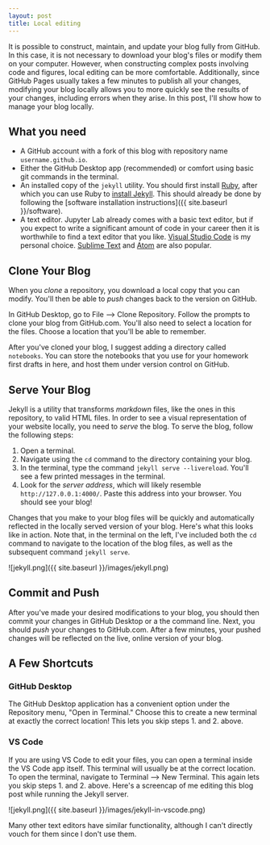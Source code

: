 ```yaml
---
layout: post
title: Local editing
---
```


It is possible to construct, maintain, and update your blog fully from GitHub. In this case, it is not necessary to download your blog's files or modify them on your computer. However, when constructing complex posts involving code and figures, local editing can be more comfortable. Additionally, since GitHub Pages usually takes a few minutes to publish all your changes, modifying your blog locally allows you to more quickly see the results of your changes, including errors when they arise. In this post, I'll show how to manage your blog locally. 

## What you need

- A GitHub account with a fork of this blog with repository name `username.github.io`. 
- Either the GitHub Desktop app (recommended) or comfort using basic git commands in the terminal. 
- An installed copy of the `jekyll` utility. You should first install [Ruby](https://www.ruby-lang.org/en/downloads/), after which you can use Ruby to [install Jekyll](https://jekyllrb.com/docs/installation/). This should already be done by following the [software installation instructions]({{ site.baseurl }}/software).
- A text editor. Jupyter Lab already comes with a basic text editor, but if you expect to write a significant amount of code in your career then it is worthwhile to find a text editor that you like. [Visual Studio Code](https://code.visualstudio.com/) is my personal choice. [Sublime Text](https://www.sublimetext.com/) and [Atom](https://atom.io/) are also popular. 

## Clone Your Blog

When you *clone* a repository, you download a local copy that you can modify. You'll then be able to *push* changes back to the version on GitHub. 

In GitHub Desktop, go to File --> Clone Repository. Follow the prompts to clone your blog from GitHub.com. You'll also need to select a location for the files. Choose a location that you'll be able to remember. 

After you've cloned your blog, I suggest adding a directory called `notebooks`. You can store the notebooks that you use for your homework first drafts in here, and host them under version control on GitHub. 

## Serve Your Blog

Jekyll is a utility that transforms *markdown* files, like the ones in this repository, to valid HTML files. In order to see a visual representation of your website locally, you need to *serve* the blog. To serve the blog, follow the following steps: 

1. Open a terminal. 
2. Navigate using the `cd` command to the directory containing your blog. 
3. In the terminal, type the command `jekyll serve --livereload`. You'll see a few printed messages in the terminal. 
4. Look for the *server address*, which will likely resemble `http://127.0.0.1:4000/`. Paste this address into your browser. You should see your blog! 

Changes that you make to your blog files will be quickly and automatically reflected in the locally served version of your blog. Here's what this looks like in action. Note that, in the terminal on the left, I've included both the `cd` command to navigate to the location of the blog files, as well as the subsequent command `jekyll serve`.  

![jekyll.png]({{ site.baseurl }}/images/jekyll.png)

## Commit and Push

After you've made your desired modifications to your blog, you should then commit your changes in GitHub Desktop or a the command line. Next, you should *push* your changes to GitHub.com. After a few minutes, your pushed changes will be reflected on the live, online version of your blog. 

## A Few Shortcuts

### GitHub Desktop

The GitHub Desktop application has a convenient option under the Repository menu, "Open in Terminal." Choose this to create a new terminal at exactly the correct location! This lets you skip steps 1. and 2. above. 

### VS Code

If you are using VS Code to edit your files, you can open a terminal inside the VS Code app itself. This terminal will usually be at the correct location. To open the terminal, navigate to Terminal --> New Terminal. This again lets you skip steps 1. and 2. above. Here's a screencap of me editing this blog post while running the Jekyll server. 

![jekyll.png]({{ site.baseurl }}/images/jekyll-in-vscode.png)

Many other text editors have similar functionality, although I can't directly vouch for them since I don't use them. 



